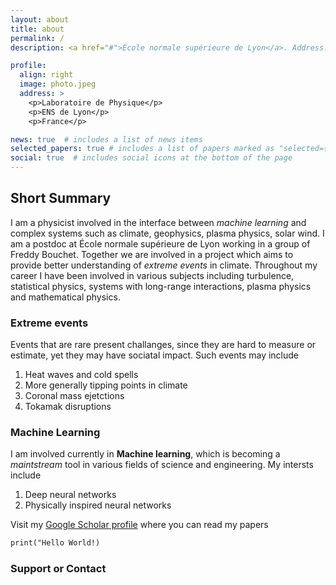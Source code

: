 ```yaml
---
layout: about
title: about
permalink: /
description: <a href="#">École normale supérieure de Lyon</a>. Address. Contacts. Moto. Etc.

profile:
  align: right
  image: photo.jpeg
  address: >
    <p>Laboratoire de Physique</p>
    <p>ENS de Lyon</p>
    <p>France</p>

news: true  # includes a list of news items
selected_papers: true # includes a list of papers marked as "selected={true}"
social: true  # includes social icons at the bottom of the page
---
```


## Short Summary

I am a physicist involved in the interface between *machine learning* and complex systems such as climate, geophysics, plasma physics, solar wind. I am a postdoc at École normale supérieure de Lyon working in a group of Freddy Bouchet. Together we are involved in a project which aims to provide better understanding of *extreme events* in climate. Throughout my career I have been involved in various subjects including turbulence, statistical physics, systems with long-range interactions, plasma physics and mathematical physics.

### Extreme events

Events that are rare present challanges, since they are hard to measure or estimate, yet they may have sociatal impact. Such events may include

1. Heat waves and cold spells
2. More generally tipping points in climate
3. Coronal mass ejetctions
4. Tokamak disruptions

### Machine Learning

I am involved currently in **Machine learning**, which is becoming a _maintstream_ tool in various fields of science and engineering. My intersts include

1. Deep neural networks
2. Physically inspired neural networks


Visit my [Google Scholar profile](https://scholar.google.com/citations?user=XtOrmGAAAAAJ&hl=fr&oi=ao) where you can read my papers

```markdown
print("Hello World!)
```

### Support or Contact

